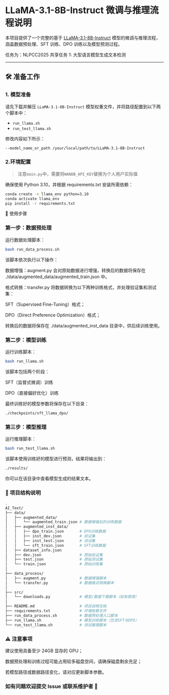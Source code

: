 # LLaMA-3.1-8B-Instruct 微调与推理流程说明

本项目提供了一个完整的基于 [LLaMA-3.1-8B-Instruct](https://huggingface.co/) 模型的微调与推理流程，涵盖数据预处理、SFT 训练、DPO 训练以及模型预测过程。

任务为：NLPCC2025 共享任务 1: 大型语言模型生成文本检测

---

## 🛠 准备工作

### 1. 模型准备

请先下载并解压 `LLaMA-3.1-8B-Instruct` 模型权重文件，并将路径配置到以下两个脚本中：

- `run_llama.sh`
- `run_test_llama.sh`

修改内容如下所示：

```bash
--model_name_or_path /your/local/path/to/LLaMA-3.1-8B-Instruct
```
### 2.环境配置
>注意`main.py`中，需要将`WANDB_API_KEY`替换为个人用户实际值

确保使用 Python 3.10，并根据 requirements.txt 安装所需依赖：
```bash
conda create -n llama_env python=3.10
conda activate llama_env
pip install -r requirements.txt
```
🚀 使用步骤
### 第一步：数据预处理
运行数据处理脚本：

```bash
bash run_data_process.sh
```
该脚本依次执行以下操作：

数据增强：augment.py 会对原始数据进行增强，转换后的数据将保存在 ./data/augmented_data/augmented_train.json 中。

格式转换：transfer.py 将数据转换为以下两种训练格式，并处理验证集和测试集：

SFT（Supervised Fine-Tuning）格式；

DPO（Direct Preference Optimization）格式；

转换后的数据将保存在 ./data/augmented_inst_data 目录中，供后续训练使用。

### 第二步：模型训练
运行训练脚本：

```bash
bash run_llama.sh
```
该脚本包括两个阶段：

SFT（监督式微调）训练

DPO（直接偏好优化）训练

最终训练好的模型参数将保存在以下目录：

```bash
./checkpoints/sft_llama_dpo/
```

### 第三步：模型推理
运行推理脚本：

```bash
bash run_test_llama.sh
````
该脚本使用训练好的模型进行预测，结果将输出到：

```bash
./results/
```
你可以在该目录中查看模型生成的结果文本。

### 📁 项目结构说明
```bash
.
AI_Text/
├── data/
│   ├── augmented_data/
│   │   └── augmented_train.json # 数据增强后的训练数据
│   ├── augmented_inst_data/
│   │   ├── dpo_train.json       # DPO训练数据
│   │   ├── inst_dev.json        # 验证集
│   │   ├── inst_test.json       # 测试集
│   │   └── sft_train.json       # SFT训练数据
│   ├── dataset_info.json        
│   ├── dev.json                 # 原始验证集
│   ├── test.json                # 原始测试集
│   └── train.json               # 原始训练集
│
├── data_process/
│   ├── augment.py               # 数据增强脚本
│   └── transfer.py              # 数据格式转换脚本
│
├── src/
│   └── downloads.py             # 模型/数据下载脚本（如有使用）
│
├── README.md                    # 项目说明文档
├── requirements.txt             # 环境依赖文件
├── run_data_process.sh          # 数据预处理入口脚本
├── run_llama.sh                 # 模型训练脚本（包含SFT与DPO）
└── run_test_llama.sh            # 测试推理脚本
```
### ⚠️ 注意事项
建议使用具备至少 24GB 显存的 GPU；

数据预处理和训练过程可能占用较多磁盘空间，请确保磁盘剩余充足；

若模型路径或数据路径变化，请对应更新脚本参数。

### 如有问题欢迎提交 Issue 或联系维护者 🙌
